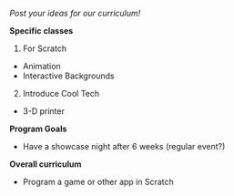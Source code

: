 *Post your ideas for our curriculum!*


**Specific classes**
1. For Scratch
  - Animation
  - Interactive Backgrounds


2. Introduce Cool Tech
  - 3-D printer


**Program Goals**
  - Have a showcase night after 6 weeks (regular event?)



**Overall curriculum**
  - Program a game or other app in Scratch
